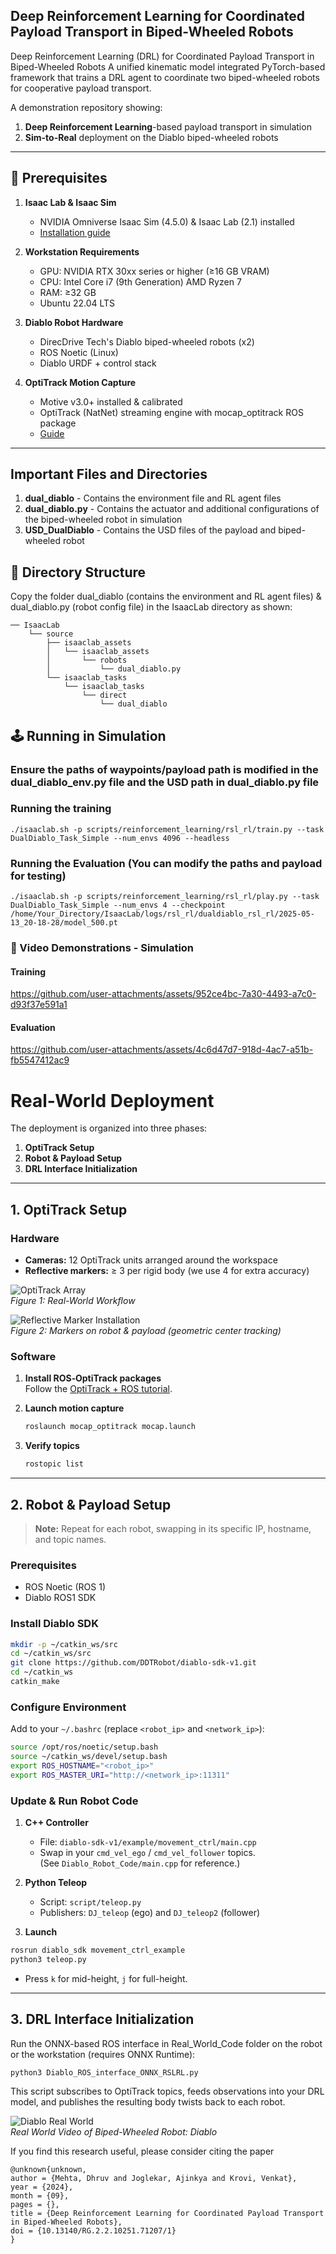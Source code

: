 ## Deep Reinforcement Learning for Coordinated Payload Transport in Biped-Wheeled Robots
Deep Reinforcement Learning (DRL) for Coordinated Payload Transport in Biped-Wheeled Robots  A unified kinematic model integrated PyTorch-based framework that trains a DRL agent to coordinate two biped-wheeled robots for cooperative payload transport.

A demonstration repository showing:

1. **Deep Reinforcement Learning**-based payload transport in simulation
2. **Sim-to-Real** deployment on the Diablo biped-wheeled robots

---

## 🚀 Prerequisites

1. **Isaac Lab & Isaac Sim** 
   - NVIDIA Omniverse Isaac Sim (4.5.0) & Isaac Lab (2.1) installed 
   - [Installation guide](https://isaac-sim.github.io/IsaacLab/main/source/setup/installation/index.html)

2. **Workstation Requirements** 
   - GPU: NVIDIA RTX 30xx series or higher (≥16 GB VRAM) 
   - CPU: Intel Core i7 (9th Generation) AMD Ryzen 7
   - RAM: ≥32 GB 
   - Ubuntu 22.04 LTS

3. **Diablo Robot Hardware** 
   - DirecDrive Tech's Diablo biped-wheeled robots (x2)
   - ROS Noetic (Linux) 
   - Diablo URDF + control stack

4. **OptiTrack Motion Capture** 
   - Motive v3.0+ installed & calibrated 
   - OptiTrack (NatNet) streaming engine with mocap_optitrack ROS package
   - [Guide](https://tuw-cpsg.github.io/tutorials/optitrack-and-ros/)

---
## Important Files and Directories
1. **dual_diablo** - Contains the environment file and RL agent files
2. **dual_diablo.py** - Contains the actuator and additional configurations of the biped-wheeled robot in simulation
3. **USD_DualDiablo** - Contains the USD files of the payload and biped-wheeled robot 

## 📁 Directory Structure

Copy the folder dual_diablo (contains the environment and RL agent files) & dual_diablo.py (robot config file) in the IsaacLab directory as shown:
```
── IsaacLab
    └── source
        ├── isaaclab_assets
        │   └── isaaclab_assets
        │       └── robots
        │           └── dual_diablo.py
        └── isaaclab_tasks
            └── isaaclab_tasks
                └── direct
                    └── dual_diablo
```
## 🕹️ Running in Simulation
### Ensure the paths of waypoints/payload path is modified in the dual_diablo_env.py file and the USD path in dual_diablo.py file
### Running the training
```
./isaaclab.sh -p scripts/reinforcement_learning/rsl_rl/train.py --task DualDiablo_Task_Simple --num_envs 4096 --headless
```

### Running the Evaluation (You can modify the paths and payload for testing)
```
./isaaclab.sh -p scripts/reinforcement_learning/rsl_rl/play.py --task DualDiablo_Task_Simple --num_envs 4 --checkpoint /home/Your_Directory/IsaacLab/logs/rsl_rl/dualdiablo_rsl_rl/2025-05-13_20-18-28/model_500.pt
```
### 🎥 Video Demonstrations - Simulation
#### Training
https://github.com/user-attachments/assets/952ce4bc-7a30-4493-a7c0-d93f37e591a1

#### Evaluation
https://github.com/user-attachments/assets/4c6d47d7-918d-4ac7-a51b-fb5547412ac9

# Real-World Deployment

The deployment is organized into three phases:

1. **OptiTrack Setup**
2. **Robot & Payload Setup**
3. **DRL Interface Initialization**

---

## 1. OptiTrack Setup

### Hardware

- **Cameras:** 12 OptiTrack units arranged around the workspace  
- **Reflective markers:** ≥ 3 per rigid body (we use 4 for extra accuracy)

![OptiTrack Array](Images/Optitrack_Array.png)  
*Figure 1: Real-World Workflow*

![Reflective Marker Installation](Images/Markers.png)  
*Figure 2: Markers on robot & payload (geometric center tracking)*

### Software

1. **Install ROS‑OptiTrack packages**  
   Follow the [OptiTrack + ROS tutorial](https://tuw-cpsg.github.io/tutorials/optitrack-and-ros/).

2. **Launch motion capture**  
   ```bash
   roslaunch mocap_optitrack mocap.launch
   ```

3. **Verify topics**  
   ```bash
   rostopic list
   ```

---

## 2. Robot & Payload Setup

> **Note:** Repeat for each robot, swapping in its specific IP, hostname, and topic names.

### Prerequisites

- ROS Noetic (ROS 1)  
- Diablo ROS1 SDK

### Install Diablo SDK

```bash
mkdir -p ~/catkin_ws/src
cd ~/catkin_ws/src
git clone https://github.com/DDTRobot/diablo-sdk-v1.git
cd ~/catkin_ws
catkin_make
```

### Configure Environment

Add to your `~/.bashrc` (replace `<robot_ip>` and `<network_ip>`):

```bash
source /opt/ros/noetic/setup.bash
source ~/catkin_ws/devel/setup.bash
export ROS_HOSTNAME="<robot_ip>"
export ROS_MASTER_URI="http://<network_ip>:11311"
```

### Update & Run Robot Code

1. **C++ Controller**  
   - File: `diablo-sdk-v1/example/movement_ctrl/main.cpp`  
   - Swap in your `cmd_vel_ego` / `cmd_vel_follower` topics.  
   (See `Diablo_Robot_Code/main.cpp` for reference.)

2. **Python Teleop**  
   - Script: `script/teleop.py`  
   - Publishers: `DJ_teleop` (ego) and `DJ_teleop2` (follower)

3. **Launch**

```bash
rosrun diablo_sdk movement_ctrl_example
python3 teleop.py
```

- Press `k` for mid-height, `j` for full-height.

---

## 3. DRL Interface Initialization

Run the ONNX-based ROS interface in Real_World_Code folder on the robot or the workstation (requires ONNX Runtime):

```bash
python3 Diablo_ROS_interface_ONNX_RSLRL.py
```
This script subscribes to OptiTrack topics, feeds observations into your DRL model, and publishes the resulting body twists back to each robot.


![Diablo Real World](Media/Diablo_Real-World.gif)  
*Real World Video of Biped-Wheeled Robot: Diablo*


If you find this research useful, please consider citing the paper
```
@unknown{unknown,
author = {Mehta, Dhruv and Joglekar, Ajinkya and Krovi, Venkat},
year = {2024},
month = {09},
pages = {},
title = {Deep Reinforcement Learning for Coordinated Payload Transport in Biped-Wheeled Robots},
doi = {10.13140/RG.2.2.10251.71207/1}
}
```

